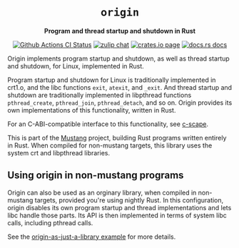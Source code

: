 <div align="center">
  <h1><code>origin</code></h1>

  <p>
    <strong>Program and thread startup and shutdown in Rust</strong>
  </p>

  <p>
    <a href="https://github.com/sunfishcode/mustang/actions?query=workflow%3ACI"><img src="https://github.com/sunfishcode/mustang/workflows/CI/badge.svg" alt="Github Actions CI Status" /></a>
    <a href="https://bytecodealliance.zulipchat.com/#narrow/stream/206238-general"><img src="https://img.shields.io/badge/zulip-join_chat-brightgreen.svg" alt="zulip chat" /></a>
    <a href="https://crates.io/crates/origin"><img src="https://img.shields.io/crates/v/origin.svg" alt="crates.io page" /></a>
    <a href="https://docs.rs/origin"><img src="https://docs.rs/origin/badge.svg" alt="docs.rs docs" /></a>
  </p>
</div>

Origin implements program startup and shutdown, as well as thread startup and
shutdown, for Linux, implemented in Rust.

Program startup and shutdown for Linux is traditionally implemented in crt1.o,
and the libc functions `exit`, `atexit`, and `_exit`. And thread startup and
shutdown are traditionally implemented in libpthread functions
`pthread_create`, `pthread_join`, `pthread_detach`, and so on. Origin provides
its own implementations of this functionality, written in Rust.

For an C-ABI-compatible interface to this functionality, see [c-scape].

This is part of the [Mustang] project, building Rust programs written entirely
in Rust. When compiled for non-mustang targets, this library uses the system
crt and libpthread libraries.

## Using origin in non-mustang programs

Origin can also be used as an orginary library, when compiled in non-mustang
targets, provided you're using nightly Rust. In this configuration, origin
disables its own program startup and thread implementations and lets libc
handle those parts. Its API is then implemented in terms of system libc calls,
including pthread calls.

See the [origin-as-just-a-library example] for more details.

[origin-as-just-a-library example]: ../test-crates/origin-as-just-a-library/README.md
[Mustang]: https://github.com/sunfishcode/mustang/
[c-scape]: https://crates.io/crates/c-scape/
